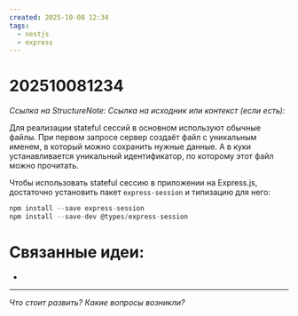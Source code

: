 ```yaml
---
created: 2025-10-08 12:34
tags:
  - nestjs
  - express
---
```

# 202510081234
*Ссылка на StructureNote:*
*Ссылка на исходник или контекст (если есть):* 

Для реализации stateful сессий в основном используют обычные файлы. При первом запросе сервер создаёт файл с уникальным именем, в который можно сохранить нужные данные. А в куки устанавливается уникальный идентификатор, по которому этот файл можно прочитать.

Чтобы использовать stateful сессию в приложении на Express.js, достаточно установить пакет `express-session` и типизацию для него:
```ts
npm install --save express-session
npm install --save-dev @types/express-session
```
# Связанные идеи:
* 
---

*Что стоит развить? Какие вопросы возникли?*